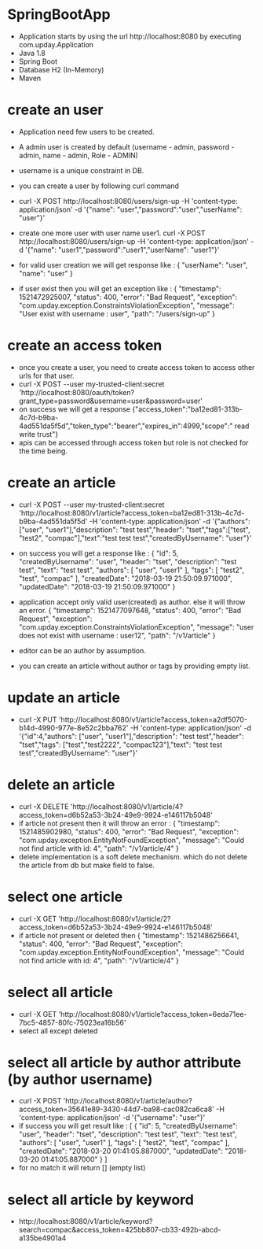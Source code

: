 # SpringBootApp
  
  - Application starts by using the url http://localhost:8080 by executing com.upday.Application
  - Java 1.8
  - Spring Boot
  - Database H2 (In-Memory)
  - Maven
        
# create an user
  - Application need few users to be created.
  - A admin user is created by default (username - admin, password - admin, name - admin, Role - ADMIN)
  - username is a unique constraint in DB.
  
  - you can create a user by following curl command
  - curl -X POST http://localhost:8080/users/sign-up -H 'content-type: application/json' -d '{"name":    "user","password":"user","userName": "user"}'
  - create one more user with user name user1.
    curl -X POST http://localhost:8080/users/sign-up -H 'content-type: application/json' -d '{"name":    "user1","password":"user1","userName": "user1"}'
    
  - for valid user creation we will get response like : {
    "userName": "user",
    "name": "user"
    }
    
  - if user exist then you will get an exception like : {
    "timestamp": 1521472925007,
    "status": 400,
    "error": "Bad Request",
    "exception": "com.upday.exception.ConstraintsViolationException",
    "message": "User exist with username : user",
    "path": "/users/sign-up"
    }
    
# create an access token
   - once you create a user, you need to create access token to access other urls for that user.
   - curl -X POST  --user my-trusted-client:secret  'http://localhost:8080/oauth/token?grant_type=password&username=user&password=user'
   - on success we will get a response 
     {"access_token":"ba12ed81-313b-4c7d-b9ba-4ad551da5f5d","token_type":"bearer","expires_in":4999,"scope":"
     read write trust"}
   - apis can be accessed through access token but role is not checked for the time being.
  
# create an article
   - curl -X POST --user my-trusted-client:secret 'http://localhost:8080/v1/article?access_token=ba12ed81-313b-4c7d-b9ba-4ad551da5f5d' -H 'content-type: application/json' -d '{"authors": ["user", "user1"],"description": "test test","header": "tset","tags":["test", "test2", "compac"],"text":"test test test","createdByUsername": "user"}'
   - on success you will get a response like :
     {
      "id": 5,
      "createdByUsername": "user",
      "header": "tset",
      "description": "test test",
      "text": "test test",
      "authors": [
        "user",
        "user1"
      ],
      "tags": [
        "test2",
        "test",
        "compac"
      ],
      "createdDate": "2018-03-19 21:50:09.971000",
      "updatedDate": "2018-03-19 21:50:09.971000"
     }
     
  - application accept only valid user(created) as author. else it will throw an error.
    {
    "timestamp": 1521477097648,
    "status": 400,
    "error": "Bad Request",
    "exception": "com.upday.exception.ConstraintsViolationException",
    "message": "user does not exist with username : user12",
    "path": "/v1/article"
   }
  - editor can be an author by assumption.
  - you can create an article without author or tags by providing empty list.
 
# update an article
  - curl -X PUT 'http://localhost:8080/v1/article?access_token=a2df5070-b14d-4990-977e-8e52c2bba762' -H 'content-type: application/json' -d '{"id":4,"authors": ["user", "user1"],"description": "test test","header": "tset","tags": ["test","test2222", "compac123"],"text": "test test test","createdByUsername": "user"}' 
  
# delete an article
  - curl -X DELETE 'http://localhost:8080/v1/article/4?access_token=d6b52a53-3b24-49e9-9924-e146117b5048'
  - if article not present then it will throw an error : 
    {
    "timestamp": 1521485902980,
    "status": 400,
    "error": "Bad Request",
    "exception": "com.upday.exception.EntityNotFoundException",
    "message": "Could not find article with id: 4",
    "path": "/v1/article/4"
    }
   - delete implementation is a soft delete mechanism. which do not delete the article from db but make field to false.
   
# select one article
  - curl -X GET 'http://localhost:8080/v1/article/2?access_token=d6b52a53-3b24-49e9-9924-e146117b5048'
  - if article not present or deleted then
    {
    "timestamp": 1521486256641,
    "status": 400,
    "error": "Bad Request",
    "exception": "com.upday.exception.EntityNotFoundException",
    "message": "Could not find article with id: 4",
    "path": "/v1/article/4"
    }

# select all article
  - curl -X GET 'http://localhost:8080/v1/article?access_token=6eda71ee-7bc5-4857-80fc-75023ea16b56'
  - select all except deleted
  
# select all article by author attribute (by  author username)
  - curl -X POST 'http://localhost:8080/v1/article/author?access_token=35641e89-3430-44d7-ba98-cac082ca6ca8' -H 'content-type: application/json' -d '{"username": "user"}'
  - if success you will get result like :
    [
    {
        "id": 5,
        "createdByUsername": "user",
        "header": "tset",
        "description": "test test",
        "text": "test test",
        "authors": [
            "user",
            "user1"
        ],
        "tags": [
            "test2",
            "test",
            "compac"
        ],
        "createdDate": "2018-03-20 01:41:05.887000",
        "updatedDate": "2018-03-20 01:41:05.887000"
    }
   ]
 - for no match it will return [] (empty list)
 
 # select all article by keyword
  - http://localhost:8080/v1/article/keyword?search=compac&access_token=425bb807-cb33-492b-abcd-a135be4901a4
     
